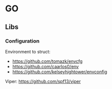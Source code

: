 # GO 

## Libs

### Configuration

Environment to struct:
 * https://github.com/tomazk/envcfg
 * https://github.com/caarlos0/env
 * https://github.com/kelseyhightower/envconfig
 
Viper: https://github.com/spf13/viper
